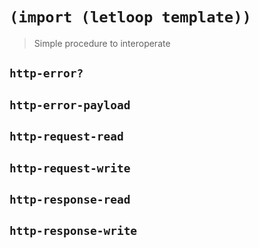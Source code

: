 # `(import (letloop template))`

> Simple procedure to interoperate

## `http-error?`

## `http-error-payload`

## `http-request-read`

## `http-request-write`

## `http-response-read`

## `http-response-write`

